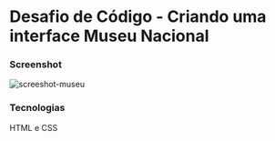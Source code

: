 # Desafio de Código - Criando uma interface Museu Nacional

### Screenshot
![screeshot-museu](https://github.com/leodatadev/DesafioDeCodigo-Museu-Nacional/assets/141060396/bfb7722c-405c-45b2-968d-bb4580f0bc74)

### Tecnologias
HTML e CSS


